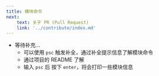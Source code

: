 ```yaml
---
title: 模块命令
next:
    text: 关于 PR (Pull Request)
    link: '../contribute/index.md'
---
```


-   等待补充...
    -   可以使用 `psc` 触发补全，通过补全提示信息了解模块命令
    -   通过项目的 README 了解
    -   输入 `psc` 后 按下 `enter`，将会打印一些模块信息
